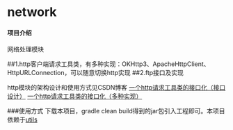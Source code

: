 # network

#### 项目介绍
网络处理模块

##1.http客户端请求工具类，有多种实现：OKHttp3、ApacheHttpClient、HttpURLConnection，可以随意切换http实现
##2.ftp接口及实现

http模块的架构设计和使用方式见CSDN博客
[一个http请求工具类的接口化（接口设计）](https://blog.csdn.net/xxssyyyyssxx/article/details/80715202)
[一个http请求工具类的接口化（多种实现）](https://blog.csdn.net/xxssyyyyssxx/article/details/80715837)

###使用方式
下载本项目，gradle clean build得到的jar包引入工程即可。本项目依赖于[utils](https://gitee.com/xxssyyyyssxx/utils)